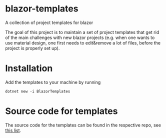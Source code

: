 # blazor-templates
A collection of project templates for blazor

The goal of this project is to maintain a set of project templates that get rid of the main challenges with new blazor projects (e.g. when one wants to use material design, one first needs to edit&remove a lot of files, before the project is properly set up).

# Installation

Add the templates to your machine by running

```
dotnet new -i BlazorTemplates
```

# Source code for templates

The source code for the templates can be found in the respective repo, see [this list](https://github.com/blazor-templates).
